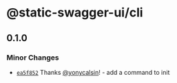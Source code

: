 # @static-swagger-ui/cli

## 0.1.0

### Minor Changes

- [`ea5f852`](https://github.com/yonycalsin/static-swagger-ui/commit/ea5f852175533d83b51d5815e8d442a5cebe7ce6) Thanks [@yonycalsin](https://github.com/yonycalsin)! - add a command to init
